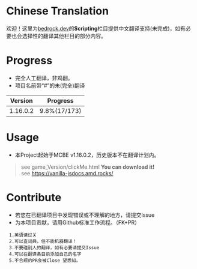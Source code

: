 # Chinese Translation
欢迎！这里为[bedrock.dev](https://bedrock.dev/)的**Scripting**栏目提供中文翻译支持(未完成)，如有必要也会选择性的翻译其他栏目的部分内容。

# Progress
 - 完全人工翻译，非鸡翻。
 - 项目名前带“#”的未(完全)翻译
 
 Version | Progress
 -|-
 1.16.0.2 | 9.8%(17/173)

# Usage
 - 本Project起始于MCBE v1.16.0.2，历史版本不在翻译计划内。
> see game_Version/clickMe.html **You can download it!** <br/>
> see https://vanilla-jsdocs.amd.rocks/

# Contribute
 - 若您在已翻译项目中发现错误或不理解的地方，请提交Issue
 - 为本项目贡献，请用Github标准工作流程。（FK+PR）
```
 1.英语请过关
 2.可以查词典，但不能机器翻译！
 3.不要碰别人的翻译，如有必要请提交Issue
 4.可以在翻译条目前添加自己的名字
 5.不合规的PR会被Close 望悉知。
```

